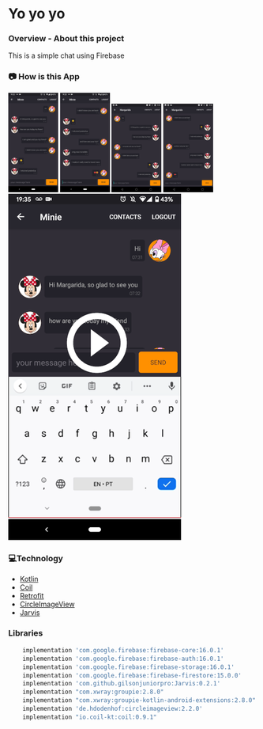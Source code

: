 # Yo yo yo

### **Overview - About this project**
This is a simple chat using Firebase


### 📷 How is this App
<img src="Screenshot_20200429-193539.png" width="20%"></img>
<img src="Screenshot_20200429-193543.png" width="20%"></img>
<img src="Screenshot_20200429-193555.png" width="20%"></img>
<img src="Screenshot_20200429-193559.png" width="20%"></img>
[![Watch the video](Screenshot_20200429-193567.png)](https://github.com/gilsonjuniorpro/Yoyoyo/blob/master/screen-recording_20200429-193323.mp4)


### 💻Technology
- [Kotlin](https://kotlinlang.org/)
- [Coil](https://coil-kt.github.io/coil/)
- [Retrofit](https://square.github.io/retrofit/)
- [CircleImageView](https://github.com/hdodenhof/CircleImageView)
- [Jarvis](https://github.com/gilsonjuniorpro/Jarvis)


### Libraries
```bash
    implementation 'com.google.firebase:firebase-core:16.0.1'
    implementation 'com.google.firebase:firebase-auth:16.0.1'
    implementation 'com.google.firebase:firebase-storage:16.0.1'
    implementation 'com.google.firebase:firebase-firestore:15.0.0'
    implementation 'com.github.gilsonjuniorpro:Jarvis:0.2.1'
    implementation "com.xwray:groupie:2.8.0"
    implementation "com.xwray:groupie-kotlin-android-extensions:2.8.0"
    implementation 'de.hdodenhof:circleimageview:2.2.0'
    implementation "io.coil-kt:coil:0.9.1"
 ```
